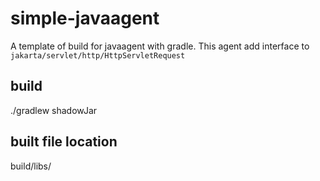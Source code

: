 # simple-javaagent
A template of build for javaagent with gradle.
This agent add interface to `jakarta/servlet/http/HttpServletRequest`

## build
./gradlew shadowJar

## built file location
build/libs/
